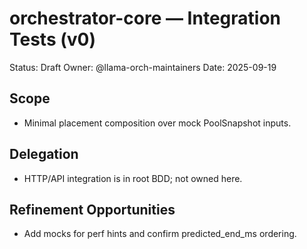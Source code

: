 # orchestrator-core — Integration Tests (v0)

Status: Draft
Owner: @llama-orch-maintainers
Date: 2025-09-19

## Scope

- Minimal placement composition over mock PoolSnapshot inputs.

## Delegation

- HTTP/API integration is in root BDD; not owned here.

## Refinement Opportunities

- Add mocks for perf hints and confirm predicted_end_ms ordering.
